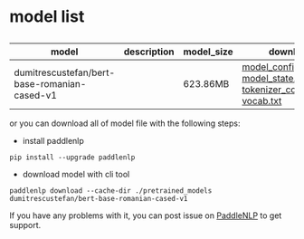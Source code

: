 #  model list

##  

| model  | description | model_size  | download         |
| --- | --- | --- | --- |
|dumitrescustefan/bert-base-romanian-cased-v1|  | 623.86MB | [model_config.json](https://bj.bcebos.com/paddlenlp/models/community/dumitrescustefan/bert-base-romanian-cased-v1/model_config.json)<br>[model_state.pdparams](https://bj.bcebos.com/paddlenlp/models/community/dumitrescustefan/bert-base-romanian-cased-v1/model_state.pdparams)<br>[tokenizer_config.json](https://bj.bcebos.com/paddlenlp/models/community/dumitrescustefan/bert-base-romanian-cased-v1/tokenizer_config.json)<br>[vocab.txt](https://bj.bcebos.com/paddlenlp/models/community/dumitrescustefan/bert-base-romanian-cased-v1/vocab.txt) |

or you can download all of model file with the following steps:

* install paddlenlp

```shell
pip install --upgrade paddlenlp
```

* download model with cli tool

```shell
paddlenlp download --cache-dir ./pretrained_models dumitrescustefan/bert-base-romanian-cased-v1
```

If you have any problems with it, you can post issue on [PaddleNLP](https://github.com/PaddlePaddle/PaddleNLP) to get support.
